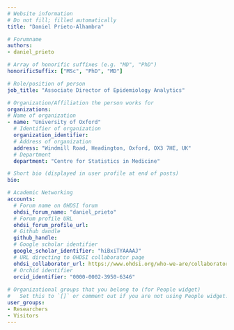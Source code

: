 ```yaml
---
# Website information
# Do not fill; filled automatically
title: "Daniel Prieto-Alhambra"

# Forumname 
authors:
- daniel_prieto

# Array of honorific suffixes (e.g. "MD", "PhD")
honorificSuffix: ["MSc", "PhD", "MD"]

# Role/position of person
job_title: "Associate Director of Epidemiology Analytics"

# Organization/Affiliation the person works for
organizations:
# Name of organization
- name: "University of Oxford"
  # Identifier of organization
  organization_identifier: 
  # Address of organization
  address: "Windmill Road, Headington, Oxford, OX3 7HE, UK"
  # Department
  department: "Centre for Statistics in Medicine"

# Short bio (displayed in user profile at end of posts)
bio: 

# Academic Networking
accounts:
  # Forum name on OHDSI forum
  ohdsi_forum_name: "daniel_prieto"
  # Forum profile URL
  ohdsi_forum_profile_url:
  # Github dandle
  github_handle:
  # Google scholar identifier
  google_scholar_identifier: "hiBxiTYAAAAJ"
  # URL directing to OHDSI collaborator page
  ohdsi_collaborator_url: https://www.ohdsi.org/who-we-are/collaborators/dani-prieto-alhambra
  # Orchid identifier
  orcid_identifier: "0000-0002-3950-6346"
  
# Organizational groups that you belong to (for People widget)
#   Set this to `[]` or comment out if you are not using People widget.
user_groups:
- Researchers
- Visitors
---
```

